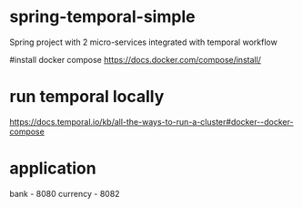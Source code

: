 # spring-temporal-simple
Spring project with 2 micro-services integrated with temporal workflow

#install docker compose
https://docs.docker.com/compose/install/

# run temporal locally
https://docs.temporal.io/kb/all-the-ways-to-run-a-cluster#docker--docker-compose

# application
bank - 8080
currency - 8082
